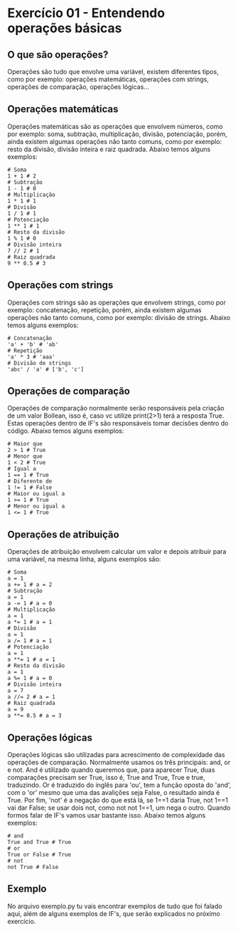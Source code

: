 # Exercício 01 - Entendendo operações básicas
## O que são operações?
Operações são tudo que envolve uma variável, existem diferentes tipos, como por exemplo: operações matemáticas, operações com strings, operações de comparação, operações lógicas...

## Operações matemáticas
Operações matemáticas são as operações que envolvem números, como por exemplo: soma, subtração, multiplicação, divisão, potenciação, porém, ainda existem algumas operações não tanto comuns, como por exemplo: resto da divisão, divisão inteira e raiz quadrada. Abaixo temos alguns exemplos:

    # Soma
    1 + 1 # 2
    # Subtração
    1 - 1 # 0
    # Multiplicação
    1 * 1 # 1
    # Divisão
    1 / 1 # 1
    # Potenciação
    1 ** 1 # 1
    # Resto da divisão
    1 % 1 # 0
    # Divisão inteira
    7 // 2 # 1
    # Raiz quadrada
    9 ** 0.5 # 3

## Operações com strings
Operações com strings são as operações que envolvem strings, como por exemplo: concatenação, repetição, porém, ainda existem algumas operações não tanto comuns, como por exemplo: divisão de strings. Abaixo temos alguns exemplos:

    # Concatenação
    'a' + 'b' # 'ab'
    # Repetição
    'a' * 3 # 'aaa'
    # Divisão de strings
    'abc' / 'a' # ['b', 'c']

## Operações de comparação
Operações de comparação normalmente serão responsáveis pela criação de um valor Bollean, isso é, caso vc utilize print(2>1) terá a resposta True. Estas operações dentro de IF's são responsáveis tomar decisões dentro do código. Abaixo temos alguns exemplos:

    # Maior que
    2 > 1 # True
    # Menor que
    1 < 2 # True
    # Igual a
    1 == 1 # True
    # Diferente de
    1 != 1 # False
    # Maior ou igual a
    1 >= 1 # True
    # Menor ou igual a
    1 <= 1 # True

## Operações de atribuição
Operações de atribuição envolvem calcular um valor e depois atribuir para uma variável, na mesma linha, alguns exemplos são:

    # Soma
    a = 1
    a += 1 # a = 2
    # Subtração
    a = 1
    a -= 1 # a = 0
    # Multiplicação
    a = 1
    a *= 1 # a = 1
    # Divisão
    a = 1
    a /= 1 # a = 1
    # Potenciação
    a = 1
    a **= 1 # a = 1
    # Resto da divisão
    a = 1
    a %= 1 # a = 0
    # Divisão inteira
    a = 7
    a //= 2 # a = 1
    # Raiz quadrada
    a = 9
    a **= 0.5 # a = 3

## Operações lógicas
Operações lógicas são utilizadas para acrescimento de complexidade das operações de comparação. Normalmente usamos os três principais: and, or e not. And é utilizado quando queremos que, para aparecer True, duas comparações precisam ser True, isso é, True and True, True e true, traduzindo. Or é traduzido do inglês para 'ou', tem a função oposta do 'and', com o 'or' mesmo que uma das avalições seja False, o resultado ainda é True. Por fim, 'not' é a negação do que está lá, se 1==1 daria True, not 1==1 vai dar False; se usar dois not, como not not 1==1, um nega o outro. Quando formos falar de IF's vamos usar bastante isso. Abaixo temos alguns exemplos:

    # and
    True and True # True
    # or
    True or False # True
    # not
    not True # False


## Exemplo
No arquivo exemplo.py tu vais encontrar exemplos de tudo que foi falado aqui, além de alguns exemplos de IF's, que serão explicados no próximo exercício.